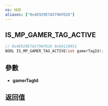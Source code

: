 ```yaml
---
ns: HUD
aliases: ["0x4E929E7A5796FD26"]
---
```

## IS_MP_GAMER_TAG_ACTIVE

```c
// 0x4E929E7A5796FD26 0x60118951
BOOL IS_MP_GAMER_TAG_ACTIVE(int gamerTagId);
```


## 參數
* **gamerTagId**: 

## 返回值
